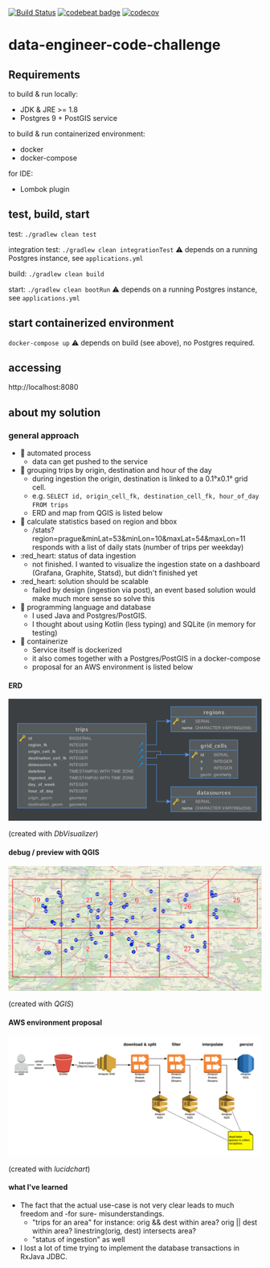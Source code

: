 [![Build Status](https://travis-ci.org/dnltsk/data-engineer-code-challenge.svg?branch=master)](https://travis-ci.org/dnltsk/data-engineer-code-challenge)
[![codebeat badge](https://codebeat.co/badges/e8acd680-a0ea-4aa9-9f51-61ed1b3d0fbc)](https://codebeat.co/projects/github-com-dnltsk-data-engineer-code-challenge-master)
[![codecov](https://codecov.io/gh/dnltsk/data-engineer-code-challenge/branch/master/graph/badge.svg)](https://codecov.io/gh/dnltsk/data-engineer-code-challenge)

# data-engineer-code-challenge

## Requirements

to build & run locally:

* JDK & JRE >= 1.8
* Postgres 9 + PostGIS service

to build & run containerized environment:

* docker
* docker-compose

for IDE:

* Lombok plugin

## test, build, start

test: `./gradlew clean test`

integration test: `./gradlew clean integrationTest` :warning: depends on a running Postgres instance, see `applications.yml`

build: `./gradlew clean build`

start: `./gradlew clean bootRun` :warning: depends on a running Postgres instance, see `applications.yml`


## start containerized environment

`docker-compose up` :warning: depends on build (see above), no Postgres required.

## accessing

http://localhost:8080

## about my solution

### general approach

* :yellow_heart: automated process 
  * data can get pushed to the service
* :green_heart: grouping trips by origin, destination and hour of the day 
  * during ingestion the origin, destination is linked to a 0.1°x0.1° grid cell.
  * e.g. `SELECT id, origin_cell_fk, destination_cell_fk, hour_of_day FROM trips`
  * ERD and map from QGIS is listed below
* :green_heart: calculate statistics based on region and bbox
  * /stats?region=prague&minLat=53&minLon=10&maxLat=54&maxLon=11 responds with a list of daily stats (number of trips per weekday)
* :red_heart: status of data ingestion
  * not finished. I wanted to visualize the ingestion state on a dashboard (Grafana, Graphite, Statsd), but didn't finished yet
* :red_heart: solution should be scalable
  * failed by design (ingestion via post), an event based solution would make much more sense so solve this
* :green_heart: programming language and database
  * I used Java and Postgres/PostGIS. 
  * I thought about using Kotlin (less typing) and SQLite (in memory for testing)
* :green_heart: containerize
  * Service itself is dockerized
  * it also comes together with a Postgres/PostGIS in a docker-compose
  * proposal for an AWS environment is listed below
   
#### ERD

![erd](misc/erd.png "erd")

(created with _DbVisualizer_)

#### debug / preview with QGIS

![erd](misc/qgis-screenshot.png "erd")

(created with _QGIS_)

#### AWS environment proposal

![aws architecture sketch](misc/aws-architecture-sketch.png "aws architecture sketch")

(created with _lucidchart_)


#### what I've learned

* The fact that the actual use-case is not very clear leads to much freedom and -for sure- misunderstandings. 
  * "trips for an area" for instance: orig && dest within area? orig || dest within area? linestring(orig, dest) intersects area?
  * "status of ingestion" as well
* I lost a lot of time trying to implement the database transactions in RxJava JDBC.
